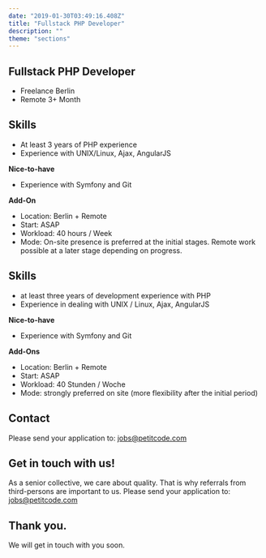 ```yaml
---
date: "2019-01-30T03:49:16.408Z"
title: "Fullstack PHP Developer"
description: ""
theme: "sections"
---
```


<Sections>
<Section>
<SectionContent>

# Fullstack PHP Developer

* Freelance Berlin
* Remote 3+ Month

## Skills
- At least 3 years of PHP experience
- Experience with UNIX/Linux, Ajax, AngularJS

**Nice-to-have**

- Experience with Symfony and Git

**Add-On**

- Location: Berlin + Remote
- Start: ASAP
- Workload: 40 hours / Week
- Mode: On-site presence is preferred at the initial stages. Remote work possible at a later stage depending on progress.

## Skills
- at least three years of development experience with PHP
- Experience in dealing with UNIX / Linux, Ajax, AngularJS

**Nice-to-have**

- Experience with Symfony and Git

**Add-Ons**

- Location: Berlin + Remote
- Start: ASAP
- Workload: 40 Stunden / Woche
- Mode: strongly preferred on site (more flexibility after the initial period)

## Contact

Please send your application to: [jobs@petitcode.com](mailto:jobs@petitcode.com)

</SectionContent>
</Section>
<Section inverted scrollId="contact">
<SectionContent>
<FreelancerForm scrollTo="contact">
<FormIntro>

# Get in touch with us!

As a senior collective, we care about quality. That is why referrals from third-persons are important to us. Please send your application to: [jobs@petitcode.com](mailto:jobs@petitcode.com)

</FormIntro>
<FormSuccess>

# Thank you.

We will get in touch with you soon.

</FormSuccess>
</FreelancerForm>
</SectionContent>
</Section>
</Sections>

